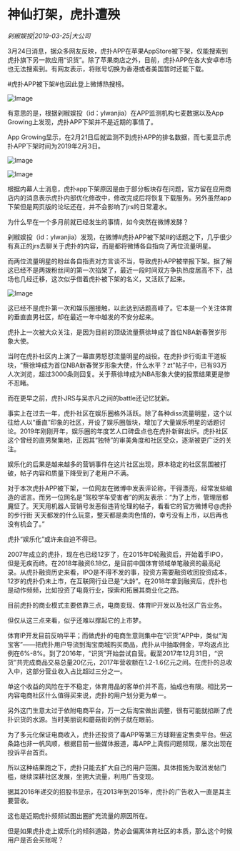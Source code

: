 # 神仙打架，虎扑遭殃

*剁椒娱投|2019-03-25|大公司*

3月24日消息，据众多网友反映，虎扑APP在苹果AppStore被下架，仅能搜索到虎扑旗下另一款应用“识货”。除了苹果商店之外，目前，虎扑APP在各大安卓市场也无法搜索到。有网友表示，将账号切换为香港或者美国暂时还能下载。

#虎扑APP被下架#也因此登上微博热搜榜。

![Image](https://mmbiz.qpic.cn/mmbiz_png/89KlkjcF9ialeG8KlMAD8FWkRNVD94qXl41TENPaM99DvAbu6Du4ubOxChO1fESFSZkbHwPtvvicPadQR6HggNeg/640?wx_fmt=png&tp=webp&wxfrom=5&wx_lazy=1&wx_co=1)

有意思的是，根据剁椒娱投（id：ylwanjia）在APP监测机构七麦数据以及App Growing上发现，虎扑APP下架并不是近期的事情了。

App Growing显示，在2月21日后就监测不到虎扑APP的排名数据，而七麦显示虎扑APP下架时间为2019年2月3日。

![Image](https://mmbiz.qpic.cn/mmbiz_png/89KlkjcF9ialeG8KlMAD8FWkRNVD94qXla7mr8Iq2JQqibhcp5Cey17uVd4kHwMY9RK9mYAMJcondGdoxBQKEsWQ/640?wx_fmt=png&tp=webp&wxfrom=5&wx_lazy=1&wx_co=1)

![Image](https://mmbiz.qpic.cn/mmbiz_jpg/89KlkjcF9ialeG8KlMAD8FWkRNVD94qXlOkiaicU9ic0maxfTibpic5icWqsGlzXsfwklMjwM46SmgYCYtshxy0Sa7fGg/640?wx_fmt=jpeg&tp=webp&wxfrom=5&wx_lazy=1&wx_co=1)

根据内幕人士消息，虎扑app下架原因是由于部分板块存在问题，官方留在应用商店内的消息表示虎扑内部优化修改中，修改完成后将恢复下载服务。另外虽然app下架但是网页版的论坛还在，并不会影响了jrs的日常灌水。

为什么早在一个多月前就已经发生的事情，如今突然在微博发酵？

剁椒娱投（id：ylwanjia）发现，在微博#虎扑APP被下架#的话题之下，几乎很少有真正的jrs去聊关于虎扑的内容，而是都将微博各自指向了两位流量明星。

而两位流量明星的粉丝各自指责对方言谈不当，导致虎扑APP被举报下架。据了解这已经不是两拨粉丝间的第一次掐架了，最近一段时间双方争执热度居高不下，战场也几经迁移，这次似乎借着虎扑被下架的名义，又活跃了起来。

![Image](https://mmbiz.qpic.cn/mmbiz_png/89KlkjcF9ialeG8KlMAD8FWkRNVD94qXl3YDyBtmpw0s6XfOdPGuxH8uFLhicCZiboACJsKNsY2528j72vwWFh1dA/640?wx_fmt=png&tp=webp&wxfrom=5&wx_lazy=1&wx_co=1)

这已经不是虎扑第一次和娱乐圈接触，以此达到话题高峰了。它本是一个关注体育的垂直直男社区，却在最近一年中越发的不安分起来。

虎扑上一次被大众关注，是因为目前的顶级流量蔡徐坤成了首位NBA新春贺岁形象大使。

当时在虎扑社区内上演了一幕直男怒怼流量明星的战役。在虎扑步行街主干道板块，“蔡徐坤成为首位NBA新春贺岁形象大使，什么水平？zt”帖子中，已有93万人次浏览，超过3000条则回复。关于蔡徐坤成为NBA形象大使的投票结果更是惨不忍睹。

而在更早之前，虎扑JRS与吴亦凡之间的battle还记忆犹新。

事实上在过去一年，虎扑社区在娱乐圈格外活跃。除了各种diss流量明星，这个以往给人以“垂直”印象的社区，开设了娱乐圈版块，增加了大量娱乐明星的话题讨论。2019年刚刚开年，娱乐圈的年度艺人口碑盘点也在虎扑新鲜出炉。虎扑社区这个曾经的直男聚集地，正因其“独特”的审美角度和社区受众，逐渐被更广泛的关注。

娱乐化的后果是越来越多的营销事件在这片社区出现，原本稳定的社区氛围被打破，帖子内容和质量下降受到了老用户不满。

对于本次虎扑APP被下架，一位网友在微博中发表评论称，干得漂亮，经常发些编造的谣言。而另一位网名是“驾校学车受害者”的网友表示：“为了上市，管理层都魔怔了。天天用机器人营销号发恶俗违背伦理的帖子，看看它的官方微博号@虎扑的步行街 天天都发的什么玩意，整天都是卖肉色情的，幸亏没有上市，以后再也没有机会了。”

虎扑“娱乐化”或许来自迫不得已。

2007年成立的虎扑，现在也已经12岁了，在2015年D轮融资后，开始着手IPO，但是无疾而终。在2018年融资6.18亿，是目前中国体育领域单笔融资的最高纪录。从虎扑融资历史来看，IPO是不得不发的事，投资方需要融资收回投资成本，12岁的虎扑仍未上市，在互联网行业已是“大龄”。在2018年拿到融资后，虎扑也是动作频频，比如投资了电竟行业，探索和拓展其商业化之路。

目前虎扑的商业模式主要依靠三点，电商变现、体育IP开发以及社区广告业务。

但仅从这三点来看，似乎还难以撑起它的上市梦。

体育IP开发目前反响平平；而做虎扑的电商生意则集中在“识货”APP中，类似“淘宝客”——把虎扑用户导流到淘宝商城购买商品，虎扑从中抽取佣金，平均返点比例在6%-8%。到了2016年，“识货”开始尝试自营。截至2017年12月31日，“识货”共完成商品交易总量20亿元，2017年营收额在1.2-1.6亿元之间。在虎扑的总收入中，这部分营业收入占比超过三分之一。

单这个收益的风险在于不稳定，体育用品的客单价并不高，抽成也有限。相比另一内容电商社区什么值得买来说，虎扑的用户划分更为单一。

另外这门生意太过于依附电商平台，万一之后淘宝做出调整，很有可能就掐断了虎扑识货的水源。当时美丽说和蘑菇街的例子就在眼前。

为了多元化保证电商收入，虎扑还投资了毒APP等第三方球鞋鉴定售卖平台。但这条路也非一帆风顺，根据目前一些媒体报道，毒APP上真假问题频现，屡次出现在投诉平台首页。

所以这种结果跑之下，虎扑只能去扩大自己的用户范围。具体措施为取消发帖门槛，继续深耕社区发展，坐拥大流量，利用广告变现。

据其2016年递交的招股书显示，在2013年到2015年，虎扑的广告收入一直是其主要营收。

这也是近期虎扑频频试图出圈扩充流量的原因所在。

但是如果虎扑走上娱乐化的倾斜道路，势必会偏离体育社区的本质，那么这个时候用户是否会买账呢？

